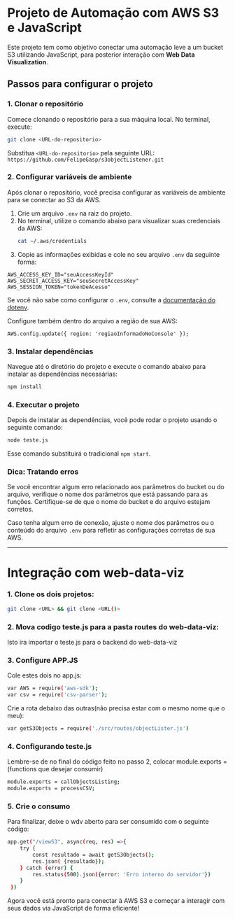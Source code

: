 
# Projeto de Automação com AWS S3 e JavaScript

Este projeto tem como objetivo conectar uma automação leve a um bucket S3 utilizando JavaScript, para posterior interação com **Web Data Visualization**.

## Passos para configurar o projeto

### 1. Clonar o repositório

Comece clonando o repositório para a sua máquina local. No terminal, execute:

```bash
git clone <URL-do-repositorio>
```

Substitua `<URL-do-repositorio>` pela seguinte URL: `https://github.com/FelipeGasp/s3objectListener.git`

### 2. Configurar variáveis de ambiente

Após clonar o repositório, você precisa configurar as variáveis de ambiente para se conectar ao S3 da AWS.

1. Crie um arquivo `.env` na raiz do projeto.
2. No terminal, utilize o comando abaixo para visualizar suas credenciais da AWS:
   ```bash
   cat ~/.aws/credentials
   ```
3. Copie as informações exibidas e cole no seu arquivo `.env` da seguinte forma:

```plaintext
AWS_ACCESS_KEY_ID="seuAccessKeyId"
AWS_SECRET_ACCESS_KEY="seuSecretAccessKey"
AWS_SESSION_TOKEN="tokenDeAcesso"
```

Se você não sabe como configurar o `.env`, consulte a [documentação do dotenv](https://www.npmjs.com/package/dotenv).

Configure também dentro do arquivo a região de sua AWS:
```plaintext
AWS.config.update({ region: 'regiaoInformadoNoConsole' });
```
### 3. Instalar dependências

Navegue até o diretório do projeto e execute o comando abaixo para instalar as dependências necessárias:

```bash
npm install
```

### 4. Executar o projeto

Depois de instalar as dependências, você pode rodar o projeto usando o seguinte comando:

```bash
node teste.js
```

Esse comando substituirá o tradicional `npm start`.

### Dica: Tratando erros

Se você encontrar algum erro relacionado aos parâmetros do bucket ou do arquivo, verifique o nome dos parâmetros que está passando para as funções. Certifique-se de que o nome do bucket e do arquivo estejam corretos.

Caso tenha algum erro de conexão, ajuste o nome dos parâmetros ou o conteúdo do arquivo `.env` para refletir as configurações corretas de sua AWS.

---

# Integração com web-data-viz

### 1. Clone os dois projetos:

```bash
git clone <URL> && git clone <URL()>
```

### 2. Mova codigo teste.js para a pasta routes do web-data-viz:

Isto ira importar o teste.js para o backend do web-data-viz

### 3. Configure APP.JS
 Cole estes dois no app.js:
```bash
var AWS = require('aws-sdk');
var csv = require('csv-parser');
```
 Crie a rota debaixo das outras(não precisa estar com o mesmo nome que o meu):
```bash
var getS3Objects = require('./src/routes/objectLister.js')
```
### 4. Configurando teste.js
Lembre-se de no final do código feito no passo 2, colocar module.exports = (functions que desejar consumir)
```bash
module.exports = callObjectsListing;
module.exports = processCSV;
```
### 5. Crie o consumo
Para finalizar, deixe o wdv aberto para ser consumido com o seguinte código:

```bash
app.get("/viewS3", async(req, res) =>{
    try {
        const resultado = await getS3Objects();
        res.json( {resultado});
    } catch (error) {
        res.status(500).json({error: 'Erro interno do servidor'})
    }
 })
```


Agora você está pronto para conectar à AWS S3 e começar a interagir com seus dados via JavaScript de forma eficiente!
